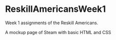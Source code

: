 # ReskillAmericansWeek1

Week 1 assignments of the Reskill Americans.

A mockup page of Steam with basic HTML and CSS
